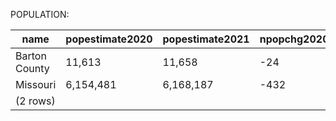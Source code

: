 POPULATION:

|     name      | popestimate2020 | popestimate2021 | npopchg2020 | npopchg2021 | births2020 | births2021 | deaths2020 | deaths2021 | naturalchg2020 | naturalchg2021 | internationalmig2020 | internationalmig2021 | domesticmig2020 | domesticmig2021 | netmig2020 | netmig2021 | rbirth2021 | rdeath2021 | rnaturalchg2021 | rinternationalmig2021 | rdomesticmig2021 | rnetmig2021 |
|---------------|-----------------|-----------------|-------------|-------------|------------|------------|------------|------------|----------------|----------------|----------------------|----------------------|-----------------|-----------------|------------|------------|------------|------------|-----------------|-----------------------|------------------|-------------|
| Barton County | 11,613          | 11,658          | -24         | 45          | 31         | 140        | 37         | 152        | -6             | -12            | 0                    | 1                    | -19             | 57              | -19        | 58         |      12.03 |      13.06 |           -1.03 |                  0.09 |             4.90 |        4.98|
| Missouri      | 6,154,481       | 6,168,187       | -432        | 13,706      | 17,458     | 68,818     | 18,574     | 73,333     | -1,116         | -4,515         | 129                  | 2,942                | 672             | 14,861          | 801        | 17,803     |      11.17 |      11.90 |           -0.73 |                  0.48 |             2.41 |        2.89|
|(2 rows)|

